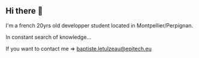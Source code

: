 ## Hi there 👋

I'm a french 20yrs old developper student located in Montpellier/Perpignan.

In constant search of knowledge...

If you want to contact me => baptiste.letulzeau@epitech.eu

